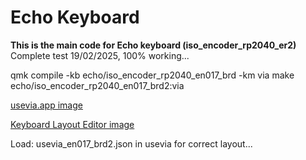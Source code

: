 # Echo Keyboard

**This is the main code for Echo keyboard (iso_encoder_rp2040_er2)**
Complete test 19/02/2025, 100% working...


qmk compile -kb echo/iso_encoder_rp2040_en017_brd -km via
make echo/iso_encoder_rp2040_en017_brd2:via

[usevia.app image](https://github.com/phpbbireland/echo/blob/main/iso_encoder_rp2040_er2/images/usevia.app_image.png)

[Keyboard Layout Editor image](https://github.com/phpbbireland/echo/blob/main/iso_encoder_rp2040_er2/images/kle_image2.png)

Load: usevia_en017_brd2.json in usevia for correct layout...
